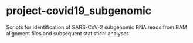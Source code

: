# project-covid19_subgenomic
Scripts for identification of SARS-CoV-2 subgenomic RNA reads from BAM alignment files and subsequent statistical analyses.
